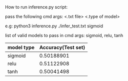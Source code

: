 How to run inference.py script:

pass the following cmd args: <.txt file> <.type of model>
    
e.g: python3 inference.py ./infer_test.txt  sigmoid

list of valid models to pass in cmd args: sigmoid, relu, tanh

| model type| Accuracy(Test set) |
|------------|--------------------|
| sigmoid    | 0.50188901         |
| relu       | 0.51122908         |
| tanh       | 0.50041498         |
